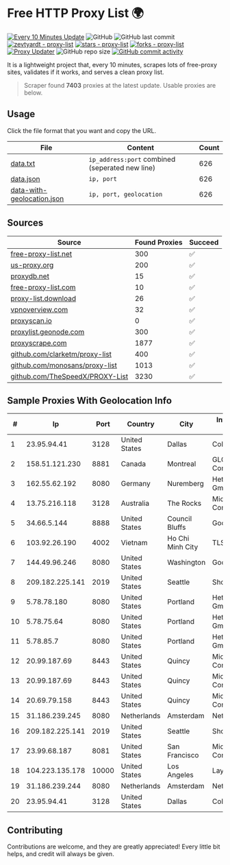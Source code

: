 
# Free HTTP Proxy List 🌍

[![Every 10 Minutes Update](https://github.com/mertguvencli/http-proxy-list/actions/workflows/main.yml/badge.svg?branch=main)](https://github.com/mertguvencli/http-proxy-list/actions/workflows/main.yml)
![GitHub](https://img.shields.io/github/license/mertguvencli/http-proxy-list)
![GitHub last commit](https://img.shields.io/github/last-commit/mertguvencli/http-proxy-list)
[![zevtyardt - proxy-list](https://img.shields.io/static/v1?label=zevtyardt&message=proxy-list&color=blue&logo=github)](https://github.com/zevtyardt/proxy-list "Go to GitHub repo")
[![stars - proxy-list](https://img.shields.io/github/stars/zevtyardt/proxy-list?style=social)](https://github.com/zevtyardt/proxy-list)
[![forks - proxy-list](https://img.shields.io/github/forks/zevtyardt/proxy-list?style=social)](https://github.com/zevtyardt/proxy-list)
[![Proxy Updater](https://github.com/zevtyardt/proxy-list/workflows/Proxy%20Updater/badge.svg)](https://github.com/zevtyardt/proxy-list/actions?query=workflow:"Proxy+Updater")
![GitHub repo size](https://img.shields.io/github/repo-size/zevtyardt/proxy-list)
[![GitHub commit activity](https://img.shields.io/github/commit-activity/m/zevtyardt/proxy-list?logo=commits)](https://github.com/zevtyardt/proxy-list/commits/main)

It is a lightweight project that, every 10 minutes, scrapes lots of free-proxy sites, validates if it works, and serves a clean proxy list.

> Scraper found **7403** proxies at the latest update. Usable proxies are below.

## Usage

Click the file format that you want and copy the URL.

|File|Content|Count|
|----|-------|-----|
|[data.txt](https://raw.githubusercontent.com/mertguvencli/http-proxy-list/main/proxy-list/data.txt)|`ip_address:port` combined (seperated new line)|626|
|[data.json](https://raw.githubusercontent.com/mertguvencli/http-proxy-list/main/proxy-list/data.json)|`ip, port`|626|
|[data-with-geolocation.json](https://raw.githubusercontent.com/mertguvencli/http-proxy-list/main/proxy-list/data-with-geolocation.json)|`ip, port, geolocation`|626|

## Sources

|Source|Found Proxies|Succeed|
|------|-------------|-------|
|[free-proxy-list.net](https://free-proxy-list.net)|300|✅|
|[us-proxy.org](https://www.us-proxy.org)|200|✅|
|[proxydb.net](http://proxydb.net)|15|✅|
|[free-proxy-list.com](https://free-proxy-list.com/?page=&port=&type%5B%5D=http&type%5B%5D=https&up_time=0&search=Search)|10|✅|
|[proxy-list.download](https://www.proxy-list.download/HTTP)|26|✅|
|[vpnoverview.com](https://vpnoverview.com/privacy/anonymous-browsing/free-proxy-servers)|32|✅|
|[proxyscan.io](https://www.proxyscan.io)|0|✅|
|[proxylist.geonode.com](https://proxylist.geonode.com/api/proxy-list?limit=300&page=1&sort_by=lastChecked&sort_type=desc&protocols=http,https)|300|✅|
|[proxyscrape.com](https://api.proxyscrape.com/v2/?request=displayproxies&protocol=http&timeout=10000&country=all&ssl=all&anonymity=all)|1877|✅|
|[github.com/clarketm/proxy-list](https://raw.githubusercontent.com/clarketm/proxy-list/master/proxy-list-raw.txt)|400|✅|
|[github.com/monosans/proxy-list](https://raw.githubusercontent.com/monosans/proxy-list/main/proxies/http.txt)|1013|✅|
|[github.com/TheSpeedX/PROXY-List](https://raw.githubusercontent.com/TheSpeedX/PROXY-List/master/http.txt)|3230|✅|


## Sample Proxies With Geolocation Info

|#|Ip|Port|Country|City|Internet Service Provider|
|-|--|----|-------|----|-------------------------|
|1|23.95.94.41|3128|United States|Dallas|ColoCrossing|
|2|158.51.121.230|8881|Canada|Montreal|GLOBALTELEHOST Corp.|
|3|162.55.62.192|8080|Germany|Nuremberg|Hetzner Online GmbH|
|4|13.75.216.118|3128|Australia|The Rocks|Microsoft Corporation|
|5|34.66.5.144|8888|United States|Council Bluffs|Google LLC|
|6|103.92.26.190|4002|Vietnam|Ho Chi Minh City|TLSOFT|
|7|144.49.96.246|8080|United States|Washington|Google LLC|
|8|209.182.225.141|2019|United States|Seattle|Shock Hosting LLC|
|9|5.78.78.180|8080|United States|Portland|Hetzner Online GmbH|
|10|5.78.75.64|8080|United States|Portland|Hetzner Online GmbH|
|11|5.78.85.7|8080|United States|Portland|Hetzner Online GmbH|
|12|20.99.187.69|8443|United States|Quincy|Microsoft Corporation|
|13|20.99.187.69|8443|United States|Quincy|Microsoft Corporation|
|14|20.69.79.158|8443|United States|Quincy|Microsoft Corporation|
|15|31.186.239.245|8080|Netherlands|Amsterdam|NetSkope Inc|
|16|209.182.225.141|2019|United States|Seattle|Shock Hosting LLC|
|17|23.99.68.187|8081|United States|San Francisco|Microsoft Corporation|
|18|104.223.135.178|10000|United States|Los Angeles|LayerHost|
|19|31.186.239.244|8080|Netherlands|Amsterdam|NetSkope Inc|
|20|23.95.94.41|3128|United States|Dallas|ColoCrossing|



## Contributing

Contributions are welcome, and they are greatly appreciated! Every
little bit helps, and credit will always be given.

